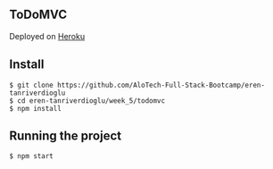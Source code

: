 ## ToDoMVC

Deployed on [Heroku](https://afternoon-dawn-67239.herokuapp.com/)

## Install

    $ git clone https://github.com/AloTech-Full-Stack-Bootcamp/eren-tanriverdioglu
    $ cd eren-tanriverdioglu/week_5/todomvc
    $ npm install

## Running the project

    $ npm start
